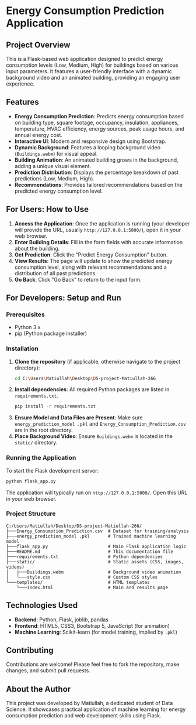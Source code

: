 # Energy Consumption Prediction Application

## Project Overview
This is a Flask-based web application designed to predict energy consumption levels (Low, Medium, High) for buildings based on various input parameters. It features a user-friendly interface with a dynamic background video and an animated building, providing an engaging user experience.

## Features
- **Energy Consumption Prediction**: Predicts energy consumption based on building type, square footage, occupancy, insulation, appliances, temperature, HVAC efficiency, energy sources, peak usage hours, and annual energy cost.
- **Interactive UI**: Modern and responsive design using Bootstrap.
- **Dynamic Background**: Features a looping background video (`Buildings.webm`) for visual appeal.
- **Building Animation**: An animated building grows in the background, adding a unique visual element.
- **Prediction Distribution**: Displays the percentage breakdown of past predictions (Low, Medium, High).
- **Recommendations**: Provides tailored recommendations based on the predicted energy consumption level.

## For Users: How to Use
1.  **Access the Application**: Once the application is running (your developer will provide the URL, usually `http://127.0.0.1:5000/`), open it in your web browser.
2.  **Enter Building Details**: Fill in the form fields with accurate information about the building.
3.  **Get Prediction**: Click the "Predict Energy Consumption" button.
4.  **View Results**: The page will update to show the predicted energy consumption level, along with relevant recommendations and a distribution of all past predictions.
5.  **Go Back**: Click "Go Back" to return to the input form.

## For Developers: Setup and Run

### Prerequisites
- Python 3.x
- pip (Python package installer)

### Installation
1.  **Clone the repository** (if applicable, otherwise navigate to the project directory):
    ```bash
    cd C:\Users\Matiullah\Desktop\DS-project-Matiullah-266
    ```
2.  **Install dependencies**: All required Python packages are listed in `requirements.txt`.
    ```bash
    pip install -r requirements.txt
    ```
3.  **Ensure Model and Data Files are Present**: Make sure `energy_prediction_model .pkl` and `Energy_Consumption_Prediction.csv` are in the root directory.
4.  **Place Background Video**: Ensure `Buildings.webm` is located in the `static/` directory.

### Running the Application
To start the Flask development server:
```bash
python flask_app.py
```

The application will typically run on `http://127.0.0.1:5000/`. Open this URL in your web browser.

### Project Structure
```
C:/Users/Matiullah/Desktop/DS-project-Matiullah-266/
├───Energy_Consumption_Prediction.csv  # Dataset for training/analysis
├───energy_prediction_model .pkl       # Trained machine learning model
├───flask_app.py                       # Main Flask application logic
├───README.md                          # This documentation file
├───requirements.txt                   # Python dependencies
├───static/                            # Static assets (CSS, images, videos)
│   ├───Buildings.webm                 # Background video animation
│   └───style.css                      # Custom CSS styles
└───templates/                         # HTML templates
    └───index.html                     # Main and results page
```

## Technologies Used
- **Backend**: Python, Flask, joblib, pandas
- **Frontend**: HTML5, CSS3, Bootstrap 5, JavaScript (for animation)
- **Machine Learning**: Scikit-learn (for model training, implied by `.pkl`)

## Contributing
Contributions are welcome! Please feel free to fork the repository, make changes, and submit pull requests.



## About the Author
This project was developed by Matiullah, a dedicated student of Data Science. It showcases practical application of machine learning for energy consumption prediction and web development skills using Flask.